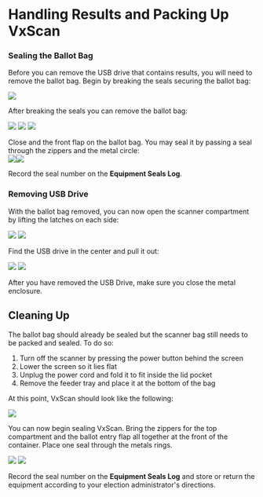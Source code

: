 # Handling Results and Packing Up VxScan

### Sealing the Ballot Bag

Before you can remove the USB drive that contains results, you will need to remove the ballot bag. Begin by breaking the seals securing the ballot bag:

![](../../.gitbook/assets/IMG\_5073.jpg)

After breaking the seals you can remove the ballot bag:

![](<../../.gitbook/assets/IMG\_5081 (1).jpeg>) ![](<../../.gitbook/assets/IMG\_5082 (1).jpeg>) ![](<../../.gitbook/assets/IMG\_5083 (1).jpeg>)

Close and the front flap on the ballot bag. You may seal it by passing a seal through the zippers and the metal circle:\
![](<../../.gitbook/assets/image (215).png>)![](<../../.gitbook/assets/image (172).png>)

Record the seal number on the **Equipment Seals Log**.

### Removing USB Drive

With the ballot bag removed, you can now open the scanner compartment by lifting the latches on each side:

![](../../.gitbook/assets/IMG\_5096.jpeg) ![](../../.gitbook/assets/IMG\_5097.jpeg)

Find the USB drive in the center and pull it out:

![](../../.gitbook/assets/IMG\_5064.jpeg) ![](../../.gitbook/assets/IMG\_5072.jpeg)

After you have removed the USB Drive, make sure you close the metal enclosure.&#x20;

## Cleaning Up

The ballot bag should already be sealed but the scanner bag still needs to be packed and sealed. To do so:

1. Turn off the scanner by pressing the power button behind the screen
2. Lower the screen so it lies flat
3. Unplug the power cord and fold it to fit inside the lid pocket
4. Remove the feeder tray and place it at the bottom of the bag

At this point, VxScan should look like the following:

![](<../../.gitbook/assets/IMG\_5102 (2).jpeg>)

You can now begin sealing VxScan. Bring the zippers for the top compartment and the ballot entry flap all together at the front of the container. Place one seal through the metals rings.

![](<../../.gitbook/assets/image (111).png>) ![](../../.gitbook/assets/IMG\_5104.jpeg)

Record the seal number on the **Equipment Seals Log** and store or return the equipment according to your election administrator's directions.
